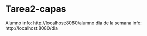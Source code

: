 # Tarea2-capas


Alumno info: http://localhost:8080/alumno
dia de la semana info: http://localhost:8080/dia
